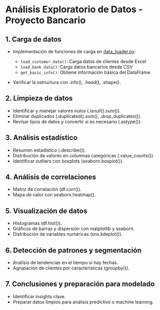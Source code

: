 # Análisis Exploratorio de Datos - Proyecto Bancario

## 1. Carga de datos
- Implementación de funciones de carga en [data_loader.py](src/data/data_loader.py):
  - `load_customer_data()`: Carga datos de clientes desde Excel
  - `load_bank_data()`: Carga datos bancarios desde CSV
  - `get_basic_info()`: Obtiene información básica del DataFrame
  
- Verificar la estructura con .info(), .head(), .shape().

## 2. Limpieza de datos
- Identificar y manejar valores nulos (.isnull().sum()).
- Eliminar duplicados (.duplicated().sum(), .drop_duplicates()).
- Revisar tipos de datos y convertir si es necesario (.astype()).

## 3. Análisis estadístico
- Resumen estadístico (.describe()).
- Distribución de valores en columnas categóricas (.value_counts()).
- Identificar outliers con boxplots (seaborn.boxplot()).

## 4. Análisis de correlaciones
- Matriz de correlación (df.corr()).
- Mapa de calor con seaborn.heatmap().

## 5. Visualización de datos
- Histogramas (df.hist()).
- Gráficos de barras y dispersión con matplotlib y seaborn.
- Distribución de variables numéricas (sns.kdeplot()).

## 6. Detección de patrones y segmentación
- Análisis de tendencias en el tiempo si hay fechas.
- Agrupación de clientes por características (groupby()).

## 7. Conclusiones y preparación para modelado
- Identificar insights clave.
- Preparar datos limpios para análisis predictivo o machine learning. 